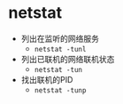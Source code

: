 # netstat

- 列出在监听的网络服务
  - `netstat -tunl`
- 列出已联机的网络联机状态
  - `netstat -tun`
- 找出联机的PID
  - `netstat -tunp` 